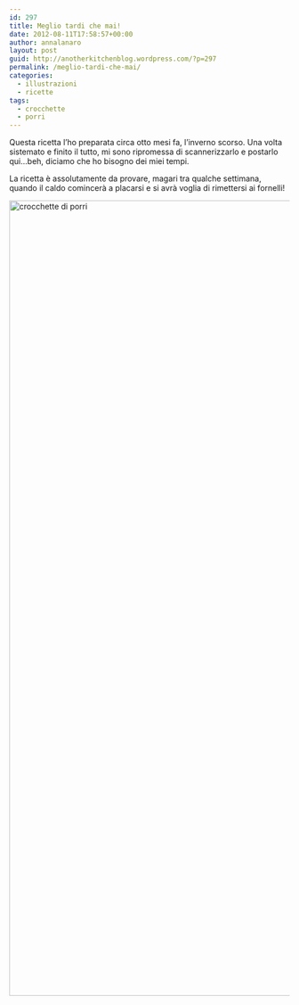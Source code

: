 ```yaml
---
id: 297
title: Meglio tardi che mai!
date: 2012-08-11T17:58:57+00:00
author: annalanaro
layout: post
guid: http://anotherkitchenblog.wordpress.com/?p=297
permalink: /meglio-tardi-che-mai/
categories:  
  - illustrazioni
  - ricette
tags:
  - crocchette
  - porri
---
```

Questa ricetta l&#8217;ho preparata circa otto mesi fa, l&#8217;inverno scorso. Una volta sistemato e finito il tutto, mi sono ripromessa di scannerizzarlo e postarlo qui&#8230;beh, diciamo che ho bisogno dei miei tempi.

La ricetta è assolutamente da provare, magari tra qualche settimana, quando il caldo comincerà a placarsi e si avrà voglia di rimettersi ai fornelli!

<img class="alignnone size-full wp-image-298" title="crocchette di porri" src="http://kitchen.annalanaro.com/wp-content/uploads/2012/08/ricetta.jpg" alt="crocchette di porri" width="545" height="1427" />